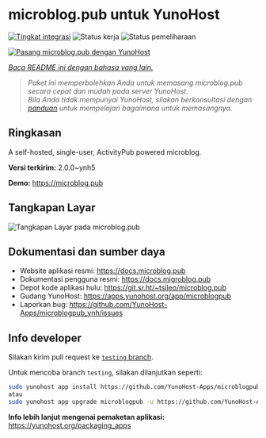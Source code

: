 <!--
N.B.: README ini dibuat secara otomatis oleh <https://github.com/YunoHost/apps/tree/master/tools/readme_generator>
Ini TIDAK boleh diedit dengan tangan.
-->

# microblog.pub untuk YunoHost

[![Tingkat integrasi](https://apps.yunohost.org/badge/integration/microblogpub)](https://ci-apps.yunohost.org/ci/apps/microblogpub/)
![Status kerja](https://apps.yunohost.org/badge/state/microblogpub)
![Status pemeliharaan](https://apps.yunohost.org/badge/maintained/microblogpub)

[![Pasang microblog.pub dengan YunoHost](https://install-app.yunohost.org/install-with-yunohost.svg)](https://install-app.yunohost.org/?app=microblogpub)

*[Baca README ini dengan bahasa yang lain.](./ALL_README.md)*

> *Paket ini memperbolehkan Anda untuk memasang microblog.pub secara cepat dan mudah pada server YunoHost.*  
> *Bila Anda tidak mempunyai YunoHost, silakan berkonsultasi dengan [panduan](https://yunohost.org/install) untuk mempelajari bagaimana untuk memasangnya.*

## Ringkasan

A self-hosted, single-user, ActivityPub powered microblog.


**Versi terkirim:** 2.0.0~ynh5

**Demo:** <https://microblog.pub>

## Tangkapan Layar

![Tangkapan Layar pada microblog.pub](./doc/screenshots/microblogpub_demo.png)

## Dokumentasi dan sumber daya

- Website aplikasi resmi: <https://docs.microblog.pub>
- Dokumentasi pengguna resmi: <https://docs.migroblog.pub>
- Depot kode aplikasi hulu: <https://git.sr.ht/~tsileo/microblog.pub>
- Gudang YunoHost: <https://apps.yunohost.org/app/microblogpub>
- Laporkan bug: <https://github.com/YunoHost-Apps/microblogpub_ynh/issues>

## Info developer

Silakan kirim pull request ke [`testing` branch](https://github.com/YunoHost-Apps/microblogpub_ynh/tree/testing).

Untuk mencoba branch `testing`, silakan dilanjutkan seperti:

```bash
sudo yunohost app install https://github.com/YunoHost-Apps/microblogpub_ynh/tree/testing --debug
atau
sudo yunohost app upgrade microblogpub -u https://github.com/YunoHost-Apps/microblogpub_ynh/tree/testing --debug
```

**Info lebih lanjut mengenai pemaketan aplikasi:** <https://yunohost.org/packaging_apps>
